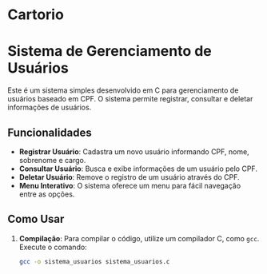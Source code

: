 # Cartorio

# Sistema de Gerenciamento de Usuários

Este é um sistema simples desenvolvido em C para gerenciamento de usuários baseado em CPF. O sistema permite registrar, consultar e deletar informações de usuários.

## Funcionalidades

- **Registrar Usuário**: Cadastra um novo usuário informando CPF, nome, sobrenome e cargo.
- **Consultar Usuário**: Busca e exibe informações de um usuário pelo CPF.
- **Deletar Usuário**: Remove o registro de um usuário através do CPF.
- **Menu Interativo**: O sistema oferece um menu para fácil navegação entre as opções.

## Como Usar

1. **Compilação**:
   Para compilar o código, utilize um compilador C, como `gcc`. Execute o comando:
   ```bash
   gcc -o sistema_usuarios sistema_usuarios.c
